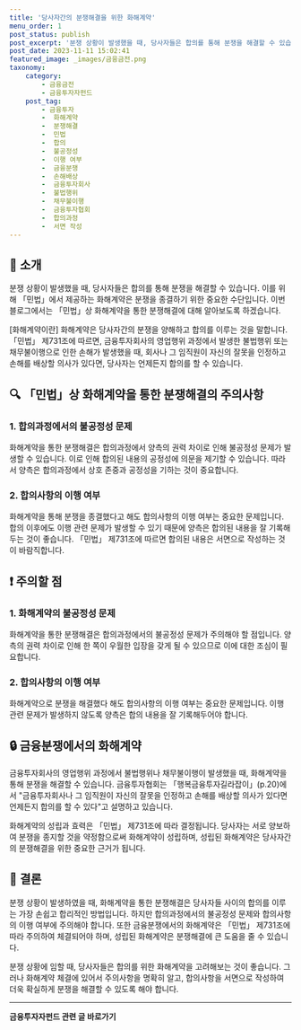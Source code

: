 ```yaml
---
title: '당사자간의 분쟁해결을 위한 화해계약'
menu_order: 1
post_status: publish
post_excerpt: '분쟁 상황이 발생했을 때, 당사자들은 합의를 통해 분쟁을 해결할 수 있습니다. 이를 위해  민법 에서 제공하는 화해계약은 분쟁을 종결하기 위한 중요한 수단입니다. 이번 블로그에서는  민법 상 화해계약을 통한 분쟁해결에 대해 알아보도록 하겠습니다.'
post_date: 2023-11-11 15:02:41
featured_image: _images/금융금전.png
taxonomy:
    category:
        - 금융금전
        - 금융투자자펀드
    post_tag:
        - 금융투자
        -  화해계약
        -  분쟁해결
        -  민법
        -  합의
        -  불공정성
        -  이행 여부
        -  금융분쟁
        -  손해배상
        -  금융투자회사
        -  불법행위
        -  채무불이행
        -  금융투자협회
        -  합의과정
        -  서면 작성
---
```



## 📝 소개
분쟁 상황이 발생했을 때, 당사자들은 합의를 통해 분쟁을 해결할 수 있습니다. 이를 위해 「민법」에서 제공하는 화해계약은 분쟁을 종결하기 위한 중요한 수단입니다. 이번 블로그에서는 「민법」상 화해계약을 통한 분쟁해결에 대해 알아보도록 하겠습니다.

[화해계약이란]
화해계약은 당사자간의 분쟁을 양해하고 합의를 이루는 것을 말합니다. 「민법」 제731조에 따르면, 금융투자회사의 영업행위 과정에서 발생한 불법행위 또는 채무불이행으로 인한 손해가 발생했을 때, 회사나 그 임직원이 자신의 잘못을 인정하고 손해를 배상할 의사가 있다면, 당사자는 언제든지 합의를 할 수 있습니다.

## 🔍 「민법」상 화해계약을 통한 분쟁해결의 주의사항

### 1. 합의과정에서의 불공정성 문제
화해계약을 통한 분쟁해결은 합의과정에서 양측의 권력 차이로 인해 불공정성 문제가 발생할 수 있습니다. 이로 인해 합의된 내용의 공정성에 의문을 제기할 수 있습니다. 따라서 양측은 합의과정에서 상호 존중과 공정성을 기하는 것이 중요합니다.

### 2. 합의사항의 이행 여부
화해계약을 통해 분쟁을 종결했다고 해도 합의사항의 이행 여부는 중요한 문제입니다. 합의 이후에도 이행 관련 문제가 발생할 수 있기 때문에 양측은 합의된 내용을 잘 기록해 두는 것이 좋습니다. 「민법」 제731조에 따르면 합의된 내용은 서면으로 작성하는 것이 바람직합니다.

## ❗ 주의할 점

### 1. 화해계약의 불공정성 문제
화해계약을 통한 분쟁해결은 합의과정에서의 불공정성 문제가 주의해야 할 점입니다. 양측의 권력 차이로 인해 한 쪽이 우월한 입장을 갖게 될 수 있으므로 이에 대한 조심이 필요합니다.

### 2. 합의사항의 이행 여부
화해계약으로 분쟁을 해결했다 해도 합의사항의 이행 여부는 중요한 문제입니다. 이행 관련 문제가 발생하지 않도록 양측은 합의 내용을 잘 기록해두어야 합니다.

## 🔒 금융분쟁에서의 화해계약

금융투자회사의 영업행위 과정에서 불법행위나 채무불이행이 발생했을 때, 화해계약을 통해 분쟁을 해결할 수 있습니다. 금융투자협회는 「행복금융투자길라잡이」(p.20)에서 "금융투자회사나 그 임직원이 자신의 잘못을 인정하고 손해를 배상할 의사가 있다면 언제든지 합의를 할 수 있다"고 설명하고 있습니다.

화해계약의 성립과 효력은 「민법」 제731조에 따라 결정됩니다. 당사자는 서로 양보하여 분쟁을 종지할 것을 약정함으로써 화해계약이 성립하며, 성립된 화해계약은 당사자간의 분쟁해결을 위한 중요한 근거가 됩니다.

## 📝 결론

분쟁 상황이 발생하였을 때, 화해계약을 통한 분쟁해결은 당사자들 사이의 합의를 이루는 가장 손쉽고 합리적인 방법입니다. 하지만 합의과정에서의 불공정성 문제와 합의사항의 이행 여부에 주의해야 합니다. 또한 금융분쟁에서의 화해계약은 「민법」 제731조에 따라 주의하여 체결되어야 하며, 성립된 화해계약은 분쟁해결에 큰 도움을 줄 수 있습니다. 

분쟁 상황에 임할 때, 당사자들은 합의를 위한 화해계약을 고려해보는 것이 좋습니다. 그러나 화해계약 체결에 있어서 주의사항을 명확히 알고, 합의사항을 서면으로 작성하여 더욱 확실하게 분쟁을 해결할 수 있도록 해야 합니다.
<!-- wp:separator -->
<hr class="wp-block-separator has-alpha-channel-opacity"/>
<!-- /wp:separator -->

<!-- wp:group {"backgroundColor":"base","layout":{"type":"constrained"}} -->
<div class="wp-block-group has-base-background-color has-background"><!-- wp:paragraph {"align":"center","fontSize":"medium"} -->
<p class="has-text-align-center has-large-font-size"><strong>금융투자자펀드 관련 글 바로가기</strong></p>
<!-- /wp:paragraph -->


<!-- wp:latest-posts
{"categories":[{"id":13443,"count":19,"description":"","link":"https://uknowlaw.com/category/%ea%b8%88%ec%9c%b5%ed%88%ac%ec%9e%90%ec%9e%90%ed%8e%80%eb%93%9c/","name":"금융투자자펀드","slug":"금융투자자펀드","taxonomy":"category","parent":0,"meta":[],"_links":{"self":[{"href":"https://uknowlaw.com/wp-json/wp/v2/categories/13443"}],"collection":[{"href":"https://uknowlaw.com/wp-json/wp/v2/categories"}],"about":[{"href":"https://uknowlaw.com/wp-json/wp/v2/taxonomies/category"}],"wp:post_type":[{"href":"https://uknowlaw.com/wp-json/wp/v2/posts?categories=13443"}],"curies":[{"name":"wp","href":"https://api.w.org/{rel}","templated":true}]}}],"postsToShow":100,"excerptLength":28,"postLayout":"grid","columns":2,"featuredImageAlign":"left","featuredImageSizeSlug":"large","fontSize":18px} /--></div>
<!-- /wp:group -->